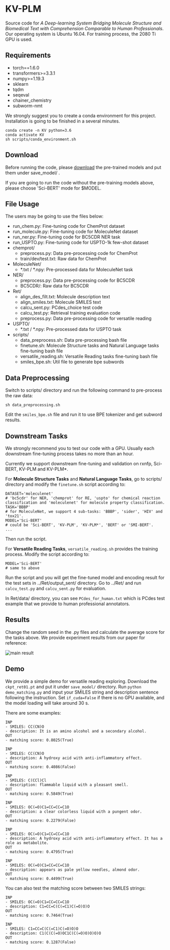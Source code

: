 # KV-PLM

Source code for *A Deep-learning System Bridging Molecule Structure and Biomedical Text with Comprehension Comparable to Human Professionals*. Our operating system is Ubuntu 16.04. For training process, the 2080 Ti GPU is used.

## Requirements

- torch==1.6.0
- transformers>=3.3.1
- numpy>=1.19.3
- sklearn
- tqdm
- seqeval
- chainer\_chemistry
- subworm-nmt

We strongly suggest you to create a conda environment for this project. Installation is going to be finished in a several minutes.

```
conda create -n KV python=3.6
conda activate KV
sh scripts/conda_environment.sh
```

## Download

Before running the code, please [download](https://drive.google.com/drive/folders/1xig3-3JG63kR-Xqj1b9wkPEdxtfD_4IX?usp=sharing) the pre-trained models and put them under save\_model/ .

If you are going to run the code without the pre-training models above, please choose 'Sci-BERT' mode for $MODEL.

## File Usage

The users may be going to use the files below:


- run\_chem.py: Fine-tuning code for ChemProt dataset
- run\_molecule.py: Fine-tuning code for MoleculeNet dataset
- run\_ner.py: Fine-tuning code for BC5CDR NER task
- run\_USPTO.py: Fine-tuning code for USPTO-1k few-shot dataset
- chemprot/
  - preprocess.py: Data pre-processing code for ChemProt
  - train/dev/test.txt: Raw data for ChemProt
- MoleculeNet/
  - \*.txt / \*.npy: Pre-processed data for MoleculeNet task
- NER/
  - preprocess.py: Data pre-processing code for BC5CDR
  - BC5CDR/: Raw data for BC5CDR
- Ret/
  - align\_des\_filt.txt: Molecule description text
  - align\_smiles.txt: Molecule SMILES text
  - calcu\_sent.py: PCdes\_choice test code
  - calcu\_test.py: Retrieval training evaluation code
  - preprocess.py: Data pre-processing code for versatile reading
- USPTO/
  - \*.txt / \*.npy: Pre-processed data for USPTO task
- scripts/
  - data\_preprocess.sh: Data pre-processing bash file
  - finetune.sh: Molecule Structure tasks and Natural Language tasks fine-tuning bash file
  - versatile\_reading.sh: Versatile Reading tasks fine-tuning bash file
  - smiles\_bpe.sh: Util file to generate bpe subwords


## Data Preprocessing

Switch to scripts/ directory and run the following command to pre-process the raw data:

`sh data_preprocessing.sh`

Edit the `smiles_bpe.sh` file and run it to use BPE tokenizer and get subword results.

## Downstream Tasks

We strongly recommend you to test our code with a GPU. Usually each downstream fine-tuning process takes no more than an hour.

Currently we support downstream fine-tuning and validation on rxnfp, Sci-BERT, KV-PLM and KV-PLM\*.

For **Molecule Structure Tasks** and **Natural Language Tasks**, go to scripts/ directory and modify the `finetune.sh` script according to:

```
DATASET='moleculenet'
# 'bc5cdr' for NER, 'chemprot' for RE, 'uspto' for chemical reaction classification and 'moleculenet' for molecule property classification.
TASK='BBBP'
# for MoleculeNet, we support 4 sub-tasks: 'BBBP', 'sider', 'HIV' and 'tox21'.
MODEL='Sci-BERT'
# could be 'Sci-BERT', 'KV-PLM', 'KV-PLM*', 'BERT' or 'SMI-BERT'.
...
```

Then run the script.

For **Versatile Reading Tasks**, `versatile_reading.sh` provides the training process. Modify the script according to:

```
MODEL='Sci-BERT'
# same to above
```

Run the script and you will get the fine-tuned model and encoding result for the test sets in ../Ret/output\_sent/ directory. Go to ../Ret/ and run `calcu_test.py` and `calcu_sent.py` for evaluation.

In Ret/data/ directory, you can see `PCdes_for_human.txt` which is PCdes test example that we provide to human professional annotators.

## Results

Change the random seed in the .py files and calculate the average score for the tasks above. We provide experiment results from our paper for reference:

![main result]('main_result.png')

## Demo

We provide a simple demo for versatile reading exploring. Download the `ckpt_ret01.pt` and put it under `save_model/` directory. Run `python demo_matching.py` and input your SMILES string and description sentence following the instruction. Set `if_cuda=False` if there is no GPU available, and the model loading will take around 30 s.

There are some examples:
```
INP
- SMILES: CC(CN)O
- description: It is an amino alcohol and a secondary alcohol.
OUT
- matching score: 0.8025(True)

INP
- SMILES: CC(CN)O
- description: A hydroxy acid with anti-inflammatory effect.
OUT
- matching score: 0.4086(False)

INP
- SMILES: C(CCl)Cl
- description: flammable liquid with a pleasant smell.
OUT
- matching score: 0.5849(True)

INP
- SMILES: OC(=O)C1=CC=CC=C1O
- description: a clear colorless liquid with a pungent odor.
OUT
- matching score: 0.2279(False)

INP
- SMILES: OC(=O)C1=CC=CC=C1O
- description: A hydroxy acid with anti-inflammatory effect. It has a role as metabolite.
OUT
- matching score: 0.4795(True)

INP
- SMILES: OC(=O)C1=CC=CC=C1O
- description: appears as pale yellow needles, almond odor.
OUT
- matching score: 0.4499(True)
```

You can also test the matching score between two SMILES strings:
```
INP
- SMILES: OC(=O)C1=CC=CC=C1O
- description: C1=CC=C(C(=C1)C(=O)O)O
OUT
- matching score: 0.7464(True)

INP
- SMILES: C1=CC=C(C(=C1)C(=O)O)O
- description: C1(C(C(=O)OC1C(C(=O)O)O)O)O
OUT
- matching score: 0.1287(False)
```
